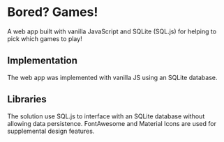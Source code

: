 # Bored? Games!
A web app built with vanilla JavaScript and SQLite (SQL.js) for helping to pick which games to play!

## Implementation
The web app was implemented with vanilla JS using an SQLite database.

## Libraries
The solution use SQL.js to interface with an SQLite database without allowing data persistence. FontAwesome and Material Icons are used for supplemental design features.